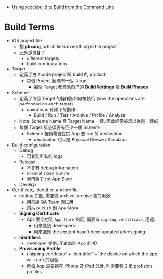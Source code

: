 
- [Using xcodebuild to Build from the Command Line](https://www.waldo.com/blog/use-xcodebuild-command-line)

# Build Terms

- iOS project file
    - 指 **pbxproj**, which links everything in the project
    - 此外還包含了
        - different targets
        - build configurations
- Target
    - 定義了由 Xcode project 所 build 的 product
        - 每個 Project 起碼有一個 Target
            - 每個 Target 都有他自己的 **Build Settings** 及 **Build Phases**
- Scheme
    - 定義了每個 Target 的操作該如何被執行 (how the operations are performed on each target)
        - operations 有如下的動作:
            - Build / Run / Test / Archive / Profile / Analyze
    - Note: Scheme Name 與 Target Name 一樣, 因此經常被誤以為是一樣的
    - 每個 Target 都必須要有至少一個 Scheme
        - Scheme 裡頭需要提供 App 要 run 的 destination
            - destination 可以是 Physical Device / Simulator
- Build configuration
    - Debug
        - 可看到所有的 logs
    - Release
        - 不會有 debug information
        - minimal sized bundle
        - 專門為了 for App Store
    - Develop
- Certificate, identifier, and profile
    - coding 完後, 需要做 archive. archive 檔的用途:
        - 用來給 QA Team 測試用
        - 用來 publish 到 App Store
    - **Signing Certificate**
        - App 要交付到 `App Store` 的話, 需要有 `signing certificate`, 用途:
            - 用來識別 developers
            - 用來識別 the content hasn't been updated after signing
    - **Identifiers**
        - developer 提供, 用來識別 App 的 ID
    - **Provisioning Profile**
        - ('signing certificate' + 'identifier' + 'the device on which the app will run') 的組合
        - 例如 App 需要跑在 iPhone 及 iPad 的話, 則需要有 2 組 profision profiles